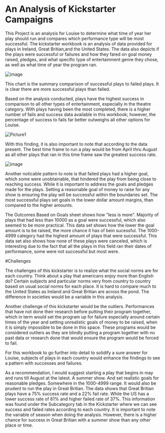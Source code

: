 # An Analysis of Kickstarter Campaigns
This Project is an analysis for Louise to determine what time of year her play should run and compares which performance type will be most successful. The kickstarter workbook is an analysis of data provided for plays in Ireland, Great Britian,and the United States. The data also depicts if the plays were successful or failures and how they fared on goal money raised, pledges, and what specific type of entertainment genre they chose, as well as what time of year the program ran.

![image](https://user-images.githubusercontent.com/86068655/138738664-a6a7e407-41be-4793-a2d7-88aea5c8c049.png)

This chart is the summary comparison of successful plays to failed plays. It is clear there are more successful plays than failed.

Based on the analysis conducted, plays have the highest success in comparison to all other types of entertainment, especially in the theatre category. With plays having been the most completed, there is a higher number of fails and success data available in this workbook; however, the percentage of success to fails far better outweighs all other options for Louise.

![Picture1](https://user-images.githubusercontent.com/86068655/138560177-531bb397-f295-42e5-89ac-f51d9bee89f7.png)

With this finding, it is also important to note that according to the data present. The best time frame to run a play would be from April thru August as all other plays that ran in this time frame saw the greatest success rate.

![image](https://user-images.githubusercontent.com/86068655/138560399-3df6a29f-6ab6-4547-98a3-8091c7bff8ca.png)

Another noticable pattern to note is that failed plays had a higher goal, which some were unobtainable, that hindered the play from being close to reaching success. While it is important to address the goals and pledges made for the plays. Setting a reasonable goal of money to raise for any show is ensuring the play will be successful within the boundaries set. The most successful plays set goals in the lower dollar amount margins, than compared to the higher amounts. 

The Outcomes Based on Goals sheet shows how "less is more". Majority of plays that had less than 10000 as a goal were successful, which also seemed to be more practical.
This data set shows how the lower the goal amount is to be raised, the more chance it has of bein sucessful. The 1000-4999 category had the highest amount of plays that were successful. This data set also shows how none of these plays were canceled, which is interesting due to the fact that all the plays in this field ran their dates of performance, some were not successful but most were. 


#Challenges

  The challenges of this kickstarter is to realize what the social norms are for each country. Think about a play that americans enjoy more than English do? Certain   subjects and particular norms very from country to country based on usual social norms for each place. It is hard to compare much to the United States as Ireland   and Great Britian are across the pond. The difference in societies would be a variable in this analysis. 

  Another challenge of this kickstarter would be the outliers. Performances that have not done their research before putting their program together, which in term     would set the program up for failure especially around certain times of the year and setting unrealistic goals of money to be raised, when it is simply             impossible to be done in this space. These programs would be considered outliers as they are blindly putting a program together with no past data or research done   that would ensure the program would be forced to fail. 
  
  For this workbook to go further into detail to solidify a sure answer for Louise, subjects of plays in each country would enhance the findings to see a pattern 
  with successes and failures.


As a recommendation, I would suggest starting a play that begins in may and runs till August at the latest. A summer show. And set realistic goals for reasonable pledges. Somewhere in the 1000-4999 range. It would also be prudent to run the play in Great Britian. The data shows that Great Britian plays have a 75% success rate and a 22% fail rate. While the US has a lower success rate of 61% and higher failed rate of 37%. This information was found under the Subcategory tab in the Kickstarter where we can see success and failed rates according to each country. It is important to note the variable of season when doing the analysis. However, there is a higher chance for success in Great Britian with a summer show than any other place or time.


